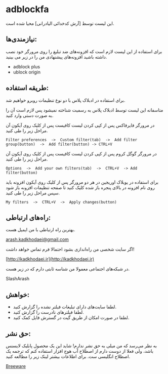 # adblockfa

این لیست توسط  [آرش کدخدائی الیادرانی] محیا شده است.

## نیازمندی‌ها:

برای استفاده از این لیست لازم است که افزونه‌های ضد تبلیغ را روی مرورگر خود نصب داشته باشید افزونه‌های پیشنهادی من را در زیر می بینید.

- adblock plus
- ublock origin

## طریقه استفاده:
برای استفاده در ادبلاک پلاس با دو نوع تنظیمات روبرو خواهیم شد.

متاسفانه این لیست توسط ادبلاک پلاس به رسمیت شناخته نمیشود پس لازم است آن را به صورت دستی وارد کنید.

در مرورگر فایرفاکس پس از کپی کردن لیست کافیست پس از کلیک روی آیکون آن مراحل زیر را طی کنید.

	Filter preferences  ->  Custom filter(tab)  ->  Add filter group(button)  ->  Add filter(button) -> CTRL+V
	
در مرورگر گوگل کروم پس از کپی کردن لیست کافیست پس از کلیک روی آیکون آن مراحل زیر را طی کنید.

	Options  ->  Add your own filters(tab)  ->  CTRL+V  -> Add filter(button)

برای استفاده در یوبلاک اوریجین در هر دو مرورگر پس از کلیک روی آیکون افزونه باید روی نام افزونه در بالای پنجره باز شده کلیک کنید تا صفحه تنظیمات افزونه باز شود سپس مراحل زیر را طی کنید.

	My filters  ->  CTRL+V  ->  Apply changes(button)

## راه‌های ارتباطی:

بهترین راه ارتباطی با من ایمیل هست.

arash.kadkhodaei@gmail.com
	
اگر سایت شخصی من راه‌اندازی بشود احتمالا فرم تماس خواهد داشت!

[http://kadkhodaei.ir](http://kadkhodaei.ir)

در شبکه‌های اجتماعی معمولا من شناسه ثابتی دارم که در زیر هست.

SlashArash

## خواهش:

- لطفا سایت‌های دارای تبلیغات فیلتر نشده را گزارش کنید.
- لطفا فیلترهای نادرست را گزارش کنید.
- لطفا در صورت امکان از طریق گیت در گسترش فایل کمک کنید.

## حق نشر:
به نظر می‌رسد که من میلی به حق نشر ندارم! شاید این یک محصول پابلیک لایسنس باشد، ولی فعلا از دوست دارم از اصطلاح آب هوج افزار استفاده کنم که ترجمه یک اصطلاح انگلیسی ست. برای اطلاعات بیشتر لینک زیر را مطالعه کنید.

[Breeware](https://en.wikipedia.org/wiki/Beerware)


